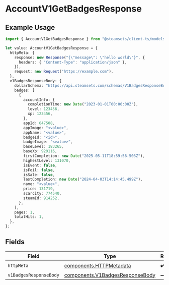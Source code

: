 # AccountV1GetBadgesResponse

## Example Usage

```typescript
import { AccountV1GetBadgesResponse } from "@steamsets/client-ts/models/operations";

let value: AccountV1GetBadgesResponse = {
  httpMeta: {
    response: new Response("{\"message\": \"hello world\"}", {
      headers: { "Content-Type": "application/json" },
    }),
    request: new Request("https://example.com"),
  },
  v1BadgesResponseBody: {
    dollarSchema: "https://api.steamsets.com/schemas/V1BadgesResponseBody.json",
    badges: [
      {
        accountInfo: {
          completionTime: new Date("2023-01-01T00:00:00Z"),
          level: 123456,
          xp: 123456,
        },
        appId: 647508,
        appImage: "<value>",
        appName: "<value>",
        badgeId: "<id>",
        badgeImage: "<value>",
        baseLevel: 183265,
        baseXp: 929116,
        firstCompletion: new Date("2025-05-11T18:59:56.503Z"),
        highestLevel: 131070,
        isEvent: false,
        isFoil: false,
        isSale: false,
        lastCompletion: new Date("2024-04-03T14:14:45.499Z"),
        name: "<value>",
        price: 131719,
        scarcity: 774540,
        steamId: 914252,
      },
    ],
    pages: 1,
    totalHits: 1,
  },
};
```

## Fields

| Field                                                                              | Type                                                                               | Required                                                                           | Description                                                                        |
| ---------------------------------------------------------------------------------- | ---------------------------------------------------------------------------------- | ---------------------------------------------------------------------------------- | ---------------------------------------------------------------------------------- |
| `httpMeta`                                                                         | [components.HTTPMetadata](../../models/components/httpmetadata.md)                 | :heavy_check_mark:                                                                 | N/A                                                                                |
| `v1BadgesResponseBody`                                                             | [components.V1BadgesResponseBody](../../models/components/v1badgesresponsebody.md) | :heavy_minus_sign:                                                                 | OK                                                                                 |